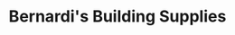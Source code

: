 ---
title: "Bernardi's Building Supplies"
url: /mississauga/bernardis-building-supplies/
shop: Baumarkt
---